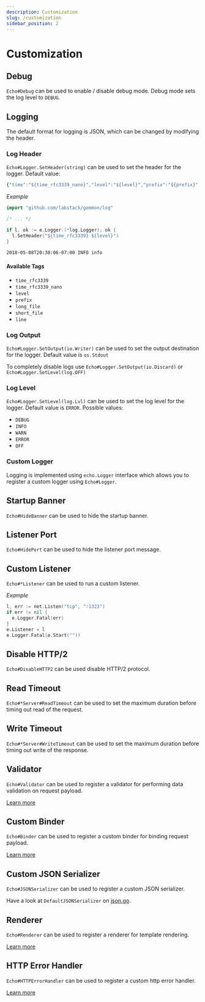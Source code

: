 ```yaml
---
description: Customization
slug: /customization
sidebar_position: 2
---
```


# Customization

## Debug

`Echo#Debug` can be used to enable / disable debug mode. Debug mode sets the log level
to `DEBUG`.

## Logging

The default format for logging is JSON, which can be changed by modifying the header.

### Log Header

`Echo#Logger.SetHeader(string)` can be used to set the header for
the logger. Default value:

```js
{"time":"${time_rfc3339_nano}","level":"${level}","prefix":"${prefix}","file":"${short_file}","line":"${line}"}
```

*Example*
```go
import "github.com/labstack/gommon/log"

/* ... */

if l, ok := e.Logger.(*log.Logger); ok {
  l.SetHeader("${time_rfc3339} ${level}")
}
```

```sh
2018-05-08T20:30:06-07:00 INFO info
```

#### Available Tags

- `time_rfc3339`
- `time_rfc3339_nano`
- `level`
- `prefix`
- `long_file`
- `short_file`
- `line`

### Log Output

`Echo#Logger.SetOutput(io.Writer)` can be used to set the output destination for
the logger. Default value is `os.Stdout`

To completely disable logs use `Echo#Logger.SetOutput(io.Discard)` or `Echo#Logger.SetLevel(log.OFF)`

### Log Level

`Echo#Logger.SetLevel(log.Lvl)` can be used to set the log level for the logger.
Default value is `ERROR`. Possible values:

- `DEBUG`
- `INFO`
- `WARN`
- `ERROR`
- `OFF`

### Custom Logger

Logging is implemented using `echo.Logger` interface which allows you to register
a custom logger using `Echo#Logger`.

## Startup Banner

`Echo#HideBanner` can be used to hide the startup banner.

## Listener Port

`Echo#HidePort` can be used to hide the listener port message.

## Custom Listener

`Echo#*Listener` can be used to run a custom listener.

*Example*

```go
l, err := net.Listen("tcp", ":1323")
if err != nil {
  e.Logger.Fatal(err)
}
e.Listener = l
e.Logger.Fatal(e.Start(""))
```

## Disable HTTP/2

`Echo#DisableHTTP2` can be used disable HTTP/2 protocol.

## Read Timeout

`Echo#*Server#ReadTimeout` can be used to set the maximum duration before timing out read
of the request.

## Write Timeout

`Echo#*Server#WriteTimeout` can be used to set the maximum duration before timing out write
of the response.

## Validator

`Echo#Validator` can be used to register a validator for performing data validation
on request payload.

[Learn more](./request.md#validate-data)

## Custom Binder

`Echo#Binder` can be used to register a custom binder for binding request payload.

[Learn more](./binding#custom-binding)

## Custom JSON Serializer

`Echo#JSONSerializer` can be used to register a custom JSON serializer.

Have a look at `DefaultJSONSerializer` on [json.go](https://github.com/labstack/echo/blob/master/json.go).

## Renderer

`Echo#Renderer` can be used to register a renderer for template rendering.

[Learn more](./templates.md)

## HTTP Error Handler

`Echo#HTTPErrorHandler` can be used to register a custom http error handler.

[Learn more](./error-handling.md)
